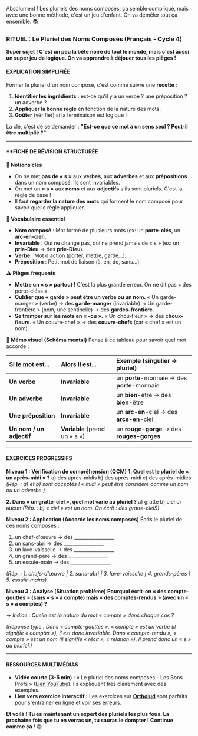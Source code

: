 Absolument ! Les pluriels des noms composés, ça semble compliqué, mais avec une bonne méthode, c'est un jeu d'enfant. On va démêler tout ça ensemble. 📚

### **RITUEL : Le Pluriel des Noms Composés (Français - Cycle 4)**

**Super sujet ! C'est un peu la bête noire de tout le monde, mais c'est aussi un super jeu de logique. On va apprendre à déjouer tous les pièges !**

#### **EXPLICATION SIMPLIFIÉE**
Former le pluriel d'un nom composé, c'est comme suivre une **recette** :
1.  **Identifier les ingrédients** : est-ce qu'il y a un verbe ? une préposition ? un adverbe ?
2.  **Appliquer la bonne règle** en fonction de la nature des mots.
3.  **Goûter** (vérifier) si la terminaison est logique !

La clé, c'est de se demander : **"Est-ce que ce mot a un sens seul ? Peut-il être multiplié ?"**

---

#### **FICHE DE RÉVISION STRUCTURÉE

**🎯 Notions clés**
*   On ne met **pas de « s »** aux **verbes**, aux **adverbes** et aux **prépositions** dans un nom composé. Ils sont invariables.
*   On met un **« s »** aux **noms** et aux **adjectifs** s'ils sont pluriels. C'est la règle de base !
*   Il faut **regarder la nature des mots** qui forment le nom composé pour savoir quelle règle appliquer.

**📖 Vocabulaire essentiel**
*   **Nom composé** : Mot formé de plusieurs mots (ex: un **porte-clés**, un **arc-en-ciel**).
*   **Invariable** : Qui ne change pas, qui ne prend jamais de « s » (ex: un **prie-Dieu** -> des **prie-Dieu**).
*   **Verbe** : Mot d'action (porter, mettre, garde...).
*   **Préposition** : Petit mot de liaison (à, en, de, sans...).

**⚠️ Pièges fréquents**
*   **Mettre un « s » partout !** C'est la plus grande erreur. On ne dit pas « des porte-cléss ».
*   **Oublier que « garde » peut être un verbe ou un nom.** « Un garde-manger » (verbe) -> des **garde-manger** (invariable). « Un garde-frontière » (nom, une sentinelle) -> des **gardes-frontière**.
*   **Se tromper sur les mots en « -ou ».** « Un chou-fleur » -> des **choux-fleurs**. « Un couvre-chef » -> des **couvre-chefs** (car « chef » est un nom).

**🔗 Mémo visuel (Schéma mental)**
Pense à ce tableau pour savoir quel mot accorde :

| Si le mot est... | Alors il est... | Exemple (singulier -> pluriel) |
| :--- | :--- | :--- |
| **Un verbe** | **Invariable** | un **porte**-monnaie -> des **porte**-monnaie |
| **Un adverbe** | **Invariable** | un **bien**-être -> des **bien**-être |
| **Une préposition** | **Invariable** | un **arc-en**-ciel -> des **arcs-en**-ciel |
| **Un nom / un adjectif** | **Variable** (prend un « s ») | un **rouge-gorge** -> des **rouges-gorges** |

---

#### **EXERCICES PROGRESSIFS**

**Niveau 1 : Vérification de compréhension (QCM)**
**1. Quel est le pluriel de « un après-midi » ?**
a) des après-midis
b) des après-midi
c) des après-midies
*(Rép. : a) et b) sont acceptés ! « midi » peut être considéré comme un nom ou un adverbe.)*

**2. Dans « un gratte-ciel », quel mot varie au pluriel ?**
a) gratte
b) ciel
c) aucun
*(Rép. : b) « ciel » est un nom. On écrit : des gratte-cielS)*

**Niveau 2 : Application (Accorde les noms composés)**
Écris le pluriel de ces noms composés :
1.  un chef-d'œuvre -> des _________________
2.  un sans-abri -> des _________________
3.  un lave-vaisselle -> des _________________
4.  un grand-père -> des _________________
5.  un essuie-main -> des _________________

*(Rép. : 1. chefs-d'œuvre | 2. sans-abri | 3. lave-vaisselle | 4. grands-pères | 5. essuie-mains)*

**Niveau 3 : Analyse (Situation problème)**
**Pourquoi écrit-on « des compte-gouttes » (sans « s » à compte) mais « des comptes-rendus » (avec un « s » à comptes) ?**

→ *Indice : Quelle est la nature du mot « compte » dans chaque cas ?*

*(Réponse type : Dans « compte-gouttes », « compte » est un verbe (il signifie « compter »), il est donc invariable. Dans « compte-rendu », « compte » est un nom (il signifie « récit », « relation »), il prend donc un « s » au pluriel.)*

---

#### **RESSOURCES MULTIMÉDIAS**

*   **Vidéo courte (3-5 min) :** « Le pluriel des noms composés - Les Bons Profs » ([Lien YouTube](https://www.youtube.com/watch?v=04GzwADOhmA)). Ils expliquent très clairement avec des exemples.
*   **Lien vers exercice interactif :** Les exercices sur [**Ortholud**](https://www.ortholud.com/accords/pluriel-noms-composes/index.php) sont parfaits pour s'entraîner en ligne et voir ses erreurs.

**Et voilà ! Tu es maintenant un expert des pluriels les plus fous. La prochaine fois que tu en verras un, tu sauras le dompter ! Continue comme ça !** 😊